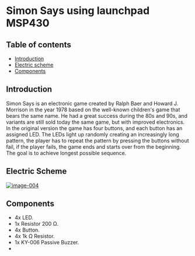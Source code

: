 # Simon Says using launchpad MSP430

## Table of contents
* [Introduction](#introduction)
* [Electric scheme](#electric-scheme)
* [Components](#components)

## Introduction

Simon Says is an electronic game created by Ralph Baer and Howard J. Morrison in the year 1978 based on the well-known children's game that bears the same name. He had a great success during the 80s and 90s, and variants are still sold today the same game, but with improved electronics. In the original version the game has four buttons, and each button has an assigned LED. The LEDs light up randomly creating an increasingly long pattern, the player has to repeat the pattern by pressing the buttons without fail, if the player fails, the game ends and starts over from the beginning. The goal is to achieve longest possible sequence.

## Electric Scheme

<a href="https://ibb.co/7jmG5c1"><img src="https://i.ibb.co/YPstM9L/image-004.jpg" alt="image-004" border="0"></a>

## Components

* 4x LED.
* 1x Resistor 200 Ω.
* 4x Button.
* 4x 1k Ω Resistor.
* 1x KY-006 Passive Buzzer.
* 
